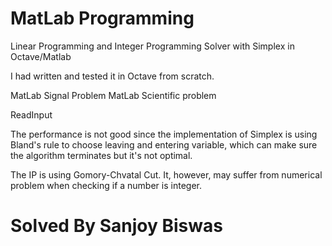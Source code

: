 MatLab Programming
============

Linear Programming and Integer Programming Solver with Simplex in Octave/Matlab

I had written and tested it in Octave from scratch.  

MatLab Signal Problem
MatLab Scientific problem

ReadInput

The performance is not good since the implementation of Simplex is using Bland's rule to choose leaving and entering variable, which can make sure the algorithm terminates but it's not optimal.


The IP is using Gomory-Chvatal Cut. It, however, may suffer from numerical problem when checking if a number is integer.

Solved By Sanjoy Biswas
==============================





